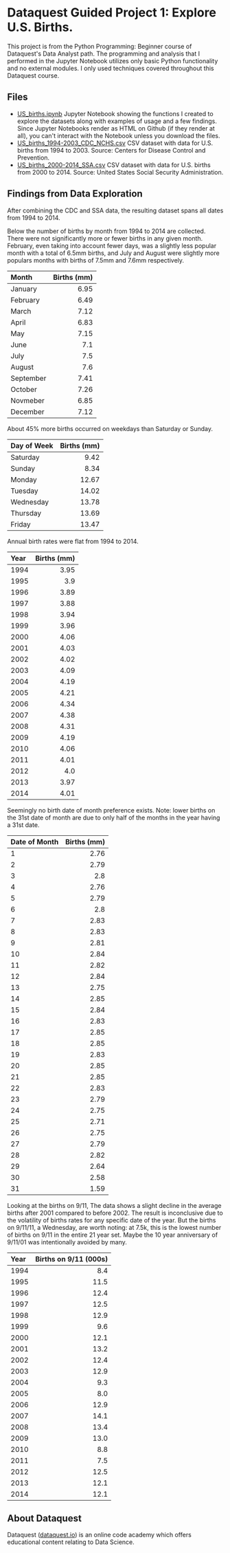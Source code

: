 # Dataquest Guided Project 1: Explore U.S. Births.
This project is from the Python Programming: Beginner course of Dataquest's Data Analyst path. The programming and analysis that I performed in the Jupyter Notebook utilizes only basic Python functionality and no external modules. I only used techniques covered throughout this Dataquest course.

## Files
- [US_births.ipynb](https://github.com/KPwagner/dataquest-project1-US-births/blob/master/US_births.ipynb) Jupyter Notebook showing the functions I created to explore the datasets along with examples of usage and a few findings. Since Jupyter Notebooks render as HTML on Github (if they render at all), you can't interact with the Notebook unless you download the files.
- [US_births_1994-2003_CDC_NCHS.csv](https://github.com/KPwagner/dataquest-project1-US-births/blob/master/US_births_1994-2003_CDC_NCHS.csv) CSV dataset with data for U.S. births from 1994 to 2003. Source: Centers for Disease Control and Prevention.
- [US_births_2000-2014_SSA.csv](https://github.com/KPwagner/dataquest-project1-US-births/blob/master/US_births_2000-2014_SSA.csv) CSV dataset with data for U.S. births from 2000 to 2014. Source: United States Social Security Administration.

## Findings from Data Exploration
After combining the CDC and SSA data, the resulting dataset spans all dates from 1994 to 2014.

Below the number of births by month from 1994 to 2014 are collected. There were not significantly more or fewer births in any given month. February, even taking into account fewer days, was a slightly less popular month with a total of 6.5mm births, and July and August were slightly more populars months with births of 7.5mm and 7.6mm respectively.

| Month | Births (mm) |
| :------ | ------: |
| January | 6.95 |
| February | 6.49 |
| March | 7.12 |
| April | 6.83 |
| May | 7.15 |
| June | 7.1 |
| July | 7.5 |
| August | 7.6 |
| September | 7.41 |
| October | 7.26 |
| Novmeber | 6.85 |
| December | 7.12 |

About 45% more births occurred on weekdays than Saturday or Sunday.

| Day of Week | Births (mm) |
| :------ | ------: |
| Saturday | 9.42 |
| Sunday | 8.34 |
| Monday | 12.67 |
| Tuesday | 14.02 |
| Wednesday | 13.78 |
| Thursday | 13.69 |
| Friday | 13.47 |

Annual birth rates were flat from 1994 to 2014.

| Year | Births (mm) |
| :------ | ------: |
| 1994 | 3.95 |
| 1995 | 3.9 |
| 1996 | 3.89 |
| 1997 | 3.88 |
| 1998 | 3.94 |
| 1999 | 3.96 |
| 2000 | 4.06 |
| 2001 | 4.03 |
| 2002 | 4.02 |
| 2003 | 4.09 |
| 2004 | 4.19 |
| 2005 | 4.21 |
| 2006 | 4.34 |
| 2007 | 4.38 |
| 2008 | 4.31 |
| 2009 | 4.19 |
| 2010 | 4.06 |
| 2011 | 4.01 |
| 2012 | 4.0 |
| 2013 | 3.97 |
| 2014 | 4.01 |

Seemingly no birth date of month preference exists. Note: lower births on the 31st date of month are due to only half of the months in the year having a 31st date.

| Date of Month | Births (mm) |
| :------ | ------: |
| 1 | 2.76 |
| 2 | 2.79 |
| 3 | 2.8 |
| 4 | 2.76 |
| 5 | 2.79 |
| 6 | 2.8 |
| 7 | 2.83 |
| 8 | 2.83 |
| 9 | 2.81 |
| 10 | 2.84 |
| 11 | 2.82 |
| 12 | 2.84 |
| 13 | 2.75 |
| 14 | 2.85 |
| 15 | 2.84 |
| 16 | 2.83 |
| 17 | 2.85 |
| 18 | 2.85 |
| 19 | 2.83 |
| 20 | 2.85 |
| 21 | 2.85 |
| 22 | 2.83 |
| 23 | 2.79 |
| 24 | 2.75 |
| 25 | 2.71 |
| 26 | 2.75 |
| 27 | 2.79 |
| 28 | 2.82 |
| 29 | 2.64 |
| 30 | 2.58 |
| 31 | 1.59 |

Looking at the births on 9/11, The data shows a slight decline in the average births after 2001 compared to before 2002. The result is inconclusive due to the volatility of births rates for any specific date of the year. But the births on 9/11/11, a Wednesday, are worth noting: at 7.5k, this is the lowest number of births on 9/11 in the entire 21 year set. Maybe the 10 year anniversary of 9/11/01 was intentionally avoided by many.

| Year | Births on 9/11 (000s) |
| :------ | ------: |
| 1994 | 8.4 |
| 1995 | 11.5 |
| 1996 | 12.4 |
| 1997 | 12.5 |
| 1998 | 12.9 |
| 1999 | 9.6 |
| 2000 | 12.1 |
| 2001 | 13.2 |
| 2002 | 12.4 |
| 2003 | 12.9 |
| 2004 | 9.3 |
| 2005 | 8.0 |
| 2006 | 12.9 |
| 2007 | 14.1 |
| 2008 | 13.4 |
| 2009 | 13.0 |
| 2010 | 8.8 |
| 2011 | 7.5 |
| 2012 | 12.5 |
| 2013 | 12.1 |
| 2014 | 12.1 |

## About Dataquest
Dataquest ([dataquest.io](https://www.dataquest.io/home)) is an online code academy which offers educational content relating to Data Science.
